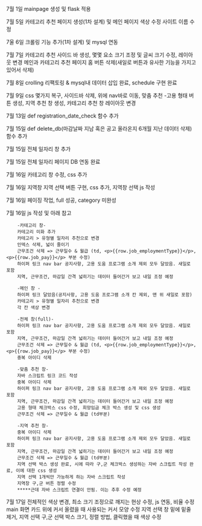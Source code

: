 7월 1일 mainpage 생성 및 flask 적용

7월 5일 카테고리 추천 페이지 생성(1차 설계) 및 메인 페이지 색상 수정
        사이트 이름 수정

7울 6일 크롤링 기능 추가(1차 설계) 및 mysql 연동

7월 7일 카테고리 추천 사이드 바 생성, 몇몇 요소 크기 조정 및 글씨 크기 수정, 레이아웃 변경
        메인과 카테고리 추천 페이지 홈 버튼 삭제(새일로 버튼과 유사한 기능을 가지고 있어서 삭제) 

7월 8일 crolling 리팩토링 & mysql내 데이터 삽입 완료, schedule 구현 완료

7월 9일 css 몇가지 복구, 사이드바 삭제, 위에 nav바로 이동, 맞춤 추천 -고용 형태 버튼 생성, 지역 추천 창 생성, 카테고리 추천 창 레이아웃 변경

7월 13일 def registration_date_check 함수 추가

7월 15일 def delete_db(마감날짜 지남 혹은 공고 올라온지 6개월 지난 데이터 삭제) 함수 추가

7월 15일 전체 일자리 창 추가

7월 15일 전체 일자리 페이지 DB 연동 완료

7월 16일 카테고리 창 수정, css 추가

7월 16일 지역창 지역 선택 버튼 구현, css 추가, 지역창 선택 js 작성

7월 16일 페이징 작업, full 성공, category 미완성

7월 16일 js 작성 및 아래 참고

        -카테고리 창-
        카테고리 미화 추가
        카테고리 > 유형별 일자리 추천으로 변경
        인덱스 삭제, 넓이 줄이기
        근무조건 삭제 => 근무일수 & 월급 (td, <p>{{row.job_employmentType}}</p>,<p>{{row.job_pay}}</p> 부분 수정)
        하이퍼 링크 nav bar 공지사항, 고용 도움 프로그램 소개 제외 모두 달았음. 새일로 포함
        지역, 근무조건, 마감일 간격 넓히기는 데이터 들어간거 보고 내일 조정 예정

        -메인 창 -
        하이퍼 링크 달았음(공지사항, 고용 도움 프로그램 소개 칸 제외, 맨 위 새일로 포함)
        카테고리 > 유형별 일자리 추천으로 변경
        각 칸 색상 변경

        -전체 창(full)-
        하이퍼 링크 nav bar 공지사항, 고용 도움 프로그램 소개 제외 모두 달았음. 새일로 포함
        지역, 근무조건, 마감일 간격 넓히기는 데이터 들어간거 보고 내일 조정 예정
        근무조건 삭제 => 근무일수 & 월급 (td, <p>{{row.job_employmentType}}</p>,<p>{{row.job_pay}}</p> 부분 수정)
        중복 아이디 삭제

        -맞춤 추천 창-
        자바 스크립트 링크 코드 작성
        중복 아이디 삭제
        하이퍼 링크 nav bar 공지사항, 고용 도움 프로그램 소개 제외 모두 달았음. 새일로 포함
        지역, 근무조건, 마감일 간격 넓히기는 데이터 들어간거 보고 내일 조정 예정
        고용 형태 체크박스 css 수정, 희망임금 체크 박스 생성 및 css 생성
        근무조건 삭제 => 근무일수 & 월급 (td부분)

        -지역 추천 창-
        중복 아이디 삭제
        하이퍼 링크 nav bar 공지사항, 고용 도움 프로그램 소개 제외 모두 달았음. 새일로 포함
        지역, 근무조건, 마감일 간격 넓히기는 데이터 들어간거 보고 내일 조정 예정
        근무조건 삭제 => 근무일수 & 월급 (td부분)
        지역 선택 박스 생성 완료, 시에 따라 구,군 체크박스 생성하는 자바 스크립트 작성 완료, 이에 대한 css 생성
        지역 선택 1개씩만 가능하게 하는 자바 스크립트 작성
        지역창 구,군 버튼 정렬 수정
        *****근데 자바 스크립트 연결이 안됨. 이는 추후 수정 예정

7월 17일 전체적인 색상 변경, 최소 크기 조정으로 깨지는 현상 수정, js 연동, 비율 수정
        main 화면 카드 위에 커서 올렸을 때 사용되는 커서 모양 수정
        지역 선택 창 밑에 밑줄 제거, 지역 선택 구,군 선택 박스 크기, 정렬 방법, 클릭했을 때 색상 수정
